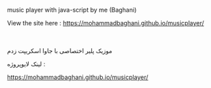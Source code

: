music player with java-script by me (Baghani)

View the site here : https://mohammadbaghani.github.io/musicplayer/

<br>
</br>
موزیک پلیر اختصاصی با جاوا اسکریپت زدم

لینک لایوپروژه : 

https://mohammadbaghani.github.io/musicplayer/
